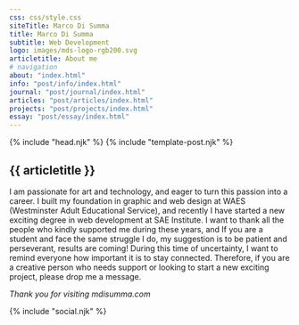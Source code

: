 ```yaml
---
css: css/style.css
siteTitle: Marco Di Summa
title: Marco Di Summa
subtitle: Web Development
logo: images/mds-logo-rgb200.svg
articletitle: About me
# navigation
about: "index.html"
info: "post/info/index.html"
journal: "post/journal/index.html"
articles: "post/articles/index.html"
projects: "post/projects/index.html"
essay: "post/essay/index.html"
---
```


<!DOCTYPE html>
<html lang="en">
{% include "head.njk" %}
<body>
{% include "template-post.njk" %}

<!----------- main ------------>
<main> 
<article>

# {{ articletitle }}
I am passionate for art and technology, and eager to turn this passion into a career.
I built my foundation in graphic and web design at WAES (Westminster Adult Educational Service), and recently I have started a new exciting degree in web development at SAE Institute.
I want to thank all the people who kindly supported me during these years, and If you are a student and face the same struggle I do, my suggestion is to be patient and perseverant, results are coming!
During this time of uncertainty, I want to remind everyone how important it is to stay connected. Therefore, if you are a creative person who needs support or looking to start a new exciting project, please drop me a message.

</article> 

*Thank you for visiting mdisumma.com*

</main>
<!-- ----------footer---------- -->
{% include "social.njk" %}
</body>
</html>



